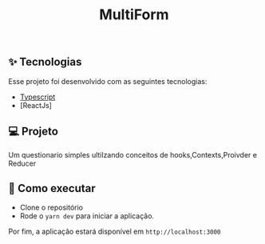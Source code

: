 <h1 align="center">MultiForm</h1>



<br>

## ✨ Tecnologias

Esse projeto foi desenvolvido com as seguintes tecnologias:

- [Typescript](https://www.typescriptlang.org/)
- [ReactJs]

## 💻 Projeto

Um questionario simples ultilzando conceitos de hooks,Contexts,Proivder e Reducer

## 🚀 Como executar

- Clone o repositório
- Rode o `yarn dev` para iniciar a aplicação.

Por fim, a aplicação estará disponível em `http://localhost:3000`
